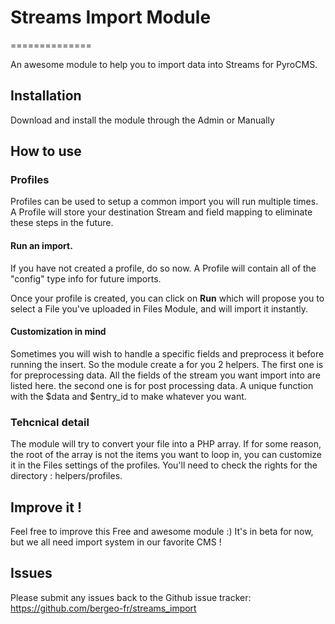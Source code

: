 # Streams Import Module
==============

An awesome module to help you to import data into Streams for PyroCMS.

## Installation

Download and install the module through the Admin or Manually

## How to use

### Profiles

Profiles can be used to setup a common import you will run multiple times. A Profile will store your destination Stream and field mapping to eliminate these steps in the future.

#### Run an import.

If you have not created a profile, do so now. A Profile will contain all of the "config" type info for future imports.

Once your profile is created, you can click on __Run__ which will propose you to select a File you've uploaded in Files Module, and will import it instantly.

#### Customization in mind

Sometimes you will wish to handle a specific fields and preprocess it before running the insert. So the module create a for you 2 helpers.
The first one is for preprocessing data. All the fields of the stream you want import into are listed here. 
the second one is for post processing data. A unique function with the $data and $entry_id to make whatever you want.

### Tehcnical detail

The module will try to convert your file into a PHP array. 
If for some reason, the root of the array is not the items you want to loop in, you can customize it in the Files settings of the profiles.
You'll need to check the rights for the directory : helpers/profiles. 

## Improve it ! 

Feel free to improve this Free and awesome module :)
It's in beta for now, but we all need import system in our favorite CMS !

## Issues

Please submit any issues back to the Github issue tracker: <https://github.com/bergeo-fr/streams_import>
